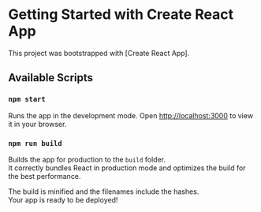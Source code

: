 # Getting Started with Create React App

This project was bootstrapped with [Create React App].

## Available Scripts

### `npm start`

Runs the app in the development mode.
Open [http://localhost:3000](http://localhost:3000) to view it in your browser.


### `npm run build`

Builds the app for production to the `build` folder.\
It correctly bundles React in production mode and optimizes the build for the best performance.

The build is minified and the filenames include the hashes.\
Your app is ready to be deployed!



